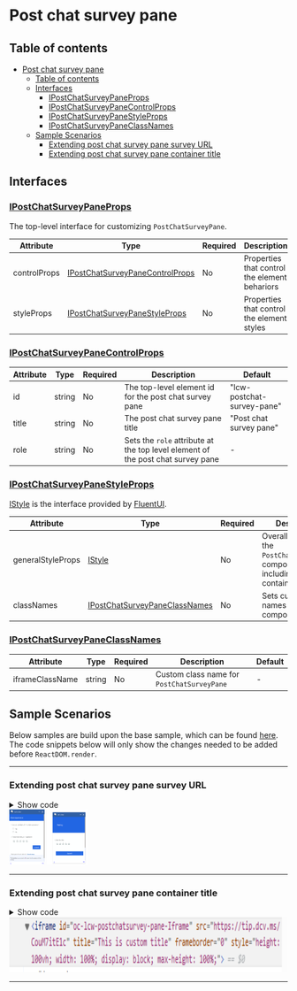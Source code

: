 # Post chat survey pane

## Table of contents

- [Post chat survey pane](#post-chat-survey-pane)
  - [Table of contents](#table-of-contents)
  - [Interfaces](#interfaces)
    - [IPostChatSurveyPaneProps](#ipostchatsurveypaneprops)
    - [IPostChatSurveyPaneControlProps](#ipostchatsurveypanecontrolprops)
    - [IPostChatSurveyPaneStyleProps](#ipostchatsurveypanestyleprops)
    - [IPostChatSurveyPaneClassNames](#ipostchatsurveypaneclassnames)
  - [Sample Scenarios](#sample-scenarios)
    - [Extending post chat survey pane survey URL](#extending-post-chat-survey-pane-survey-url)
    - [Extending post chat survey pane container title](#extending-post-chat-survey-pane-container-title)

## Interfaces

### [IPostChatSurveyPaneProps](https://github.com/microsoft/omnichannel-chat-widget/blob/main/chat-components/src/components/postchatsurveypane/interfaces/IPostChatSurveyPaneProps.ts)

The top-level interface for customizing `PostChatSurveyPane`.

| Attribute | Type | Required | Description | Default |
| - | - | - | - | - |
| controlProps | [IPostChatSurveyPaneControlProps](#ipostchatsurveypanecontrolprops) | No | Properties that control the element behariors | -
styleProps | [IPostChatSurveyPaneStyleProps](#ipostchatsurveypanestyleprops) | No | Properties that control the element styles | -

### [IPostChatSurveyPaneControlProps](https://github.com/microsoft/omnichannel-chat-widget/blob/main/chat-components/src/components/postchatsurveypane/interfaces/IPostChatSurveyPaneControlProps.ts)

| Attribute | Type | Required | Description | Default |
| - | - | - | - | - |
| id     | string     | No | The top-level element id for the post chat survey pane | "lcw-postchat-survey-pane"
title | string | No | The post chat survey pane title | "Post chat survey pane"
role | string | No | Sets the `role` attribute at the top level element of the post chat survey pane | -

### [IPostChatSurveyPaneStyleProps](https://github.com/microsoft/omnichannel-chat-widget/blob/main/chat-components/src/components/postchatsurveypane/interfaces/IPostChatSurveyPaneStyleProps.ts)

[IStyle](https://github.com/microsoft/fluentui/blob/master/packages/merge-styles/src/IStyle.ts) is the interface provided by [FluentUI](https://developer.microsoft.com/en-us/fluentui#/).

| Attribute | Type | Required | Description | Default |
| - | - | - | - | - |
| generalStyleProps | [IStyle](https://github.com/microsoft/fluentui/blob/master/packages/merge-styles/src/IStyle.ts) | No | Overall styles of the `PostChatSurveyPane` component, including the container | [defaultPostChatSurveyPaneGeneralStyles](https://github.com/microsoft/omnichannel-chat-widget/blob/main/chat-components/src/components/postchatsurveypane/common/defaultProps/defaultStyles/defaultPostChatSurveyPaneGeneralStyles.ts) |
| classNames | [IPostChatSurveyPaneClassNames](#ipostchatsurveypaneclassnames) | No | Sets custom class names for sub-components | - |

### [IPostChatSurveyPaneClassNames](https://github.com/microsoft/omnichannel-chat-widget/blob/main/chat-components/src/components/postchatsurveypane/interfaces/IPostChatSurveyPaneClassNames.ts)

| Attribute | Type | Required | Description | Default |
| - | - | - | - | - |
| iframeClassName | string | No | Custom class name for `PostChatSurveyPane` | -

## Sample Scenarios

Below samples are build upon the base sample, which can be found [here](https://github.com/microsoft/omnichannel-chat-widget#example-usage). The code snippets below will only show the changes needed to be added before `ReactDOM.render`.

--------------------------------

### Extending post chat survey pane survey URL

<details>
    <summary>Show code</summary>

```tsx
...
liveChatWidgetProps = {
    ...liveChatWidgetProps,
    postChatSurveyPaneProps: {
					controlProps: {
						surveyURL: "https://tip.dcv.ms/CouM7itE1c"
					}
				}
};
...
```

</details>

<img src="../.attachments/post-chat-survey-pane-oob-survey.png" height="100">

<img src="../.attachments/customizations-post-chat-survey-pane-survey-url.png" height="100">

--------------------------------

### Extending post chat survey pane container title

<details>
    <summary>Show code</summary>

```tsx
...
liveChatWidgetProps = {
    ...liveChatWidgetProps,
    postChatSurveyPaneProps: {
					controlProps: {
						title: "This is custom title"
					}
				}
};
...
```

</details>

<img src="../.attachments/customizations-post-chat-survey-pane-container-title.png" height="100">

--------------------------------